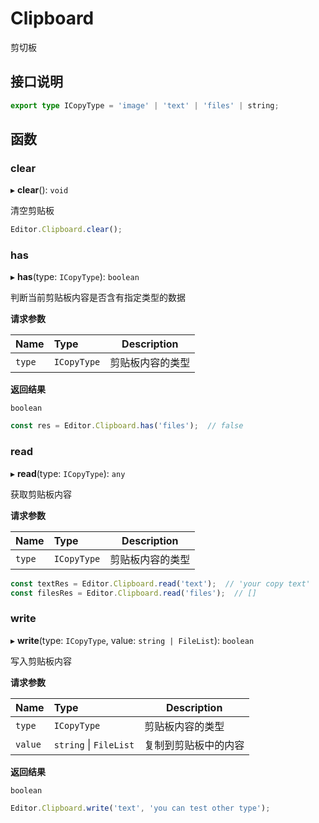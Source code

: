# Clipboard

剪切板

## 接口说明

```typescript
export type ICopyType = 'image' | 'text' | 'files' | string;
```

## 函数

### clear

▸ **clear**(): `void`

清空剪贴板

```typescript
Editor.Clipboard.clear();
```

### has

▸ **has**(type: `ICopyType`): `boolean`

判断当前剪贴板内容是否含有指定类型的数据

**请求参数**

| Name   | Type        |   Description   |
| :----- | :---------- | --------------- |
| `type` | `ICopyType` | 剪贴板内容的类型  |

**返回结果**

`boolean`

```typescript
const res = Editor.Clipboard.has('files');  // false
```

### read

▸ **read**(type: `ICopyType`): `any`

获取剪贴板内容

**请求参数**

| Name   | Type        |  Description   |
| :----- | :---------- | -------------  |
| `type` | `ICopyType` | 剪贴板内容的类型 |

```typescript
const textRes = Editor.Clipboard.read('text');  // 'your copy text'
const filesRes = Editor.Clipboard.read('files');  // []
```

### write

▸ **write**(type: `ICopyType`, value: `string | FileList`): `boolean`

写入剪贴板内容

**请求参数**

| Name    | Type                       | Description             |
| :------ | :------------------------- | ----------------------- |
| `type`  | `ICopyType`                | 剪贴板内容的类型         |
| `value` | `string` \| `FileList`     | 复制到剪贴板中的内容      |

**返回结果**

`boolean`

```typescript
Editor.Clipboard.write('text', 'you can test other type');
```
